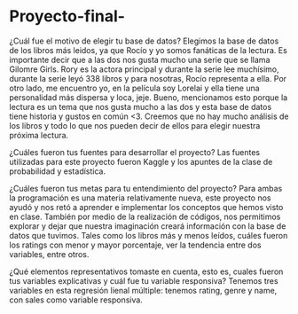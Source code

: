 # Proyecto-final-
¿Cuál fue el motivo de elegir tu base de datos? Elegimos la base de datos de los libros más leidos, ya que Rocío y yo somos fanáticas de la lectura. Es importante decir que a las dos nos gusta mucho una serie que se llama Gilomre Girls. Rory es la actora principal y durante la serie lee muchísimo, durante la serie leyó 338 libros y para nosotras, Rocío representa a ella. Por otro lado, me encuentro yo, en la película soy Lorelai y ella tiene una personalidad más dispersa y loca, jeje. Bueno, mencionamos esto porque la lectura es un tema que nos gusta mucho a las dos y esta base de datos tiene historia y gustos en común <3. Creemos que no hay mucho análisis de los libros y todo lo que nos pueden decir de ellos para elegir nuestra próxima lectura.

¿Cuáles fueron tus fuentes para desarrollar el proyecto? Las fuentes utilizadas para este proyecto fueron Kaggle y los apuntes de la clase de probabilidad y estadística.

¿Cuáles fueron tus metas para tu entendimiento del proyecto? Para ambas la programación es una materia relativamente nueva, este proyecto nos ayudó y nos retó a aprender e implementar los conceptos que hemos visto en clase. También por medio de la realización de códigos, nos permitimos explorar y dejar que nuestra imaginación creará información con la base de datos que tuvimos. Tales como los libros más y menos leídos, cuáles fueron los ratings con menor y mayor porcentaje, ver la tendencia entre dos variables, entre otros.

¿Qué elementos representativos tomaste en cuenta, esto es, cuales fueron tus variables explicativas y cuál fue tu variable responsiva? Tenemos tres variables en esta regresión lienal múltiple: tenemos rating, genre y name, con sales como variable responsiva.
